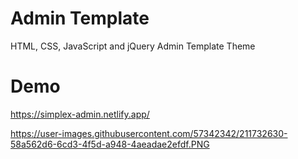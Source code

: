 # Admin Template
HTML, CSS, JavaScript and jQuery Admin Template Theme

# Demo
https://simplex-admin.netlify.app/

https://user-images.githubusercontent.com/57342342/211732630-58a562d6-6cd3-4f5d-a948-4aeadae2efdf.PNG
